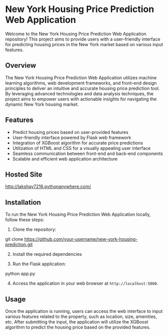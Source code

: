 # New York Housing Price Prediction Web Application

Welcome to the New York Housing Price Prediction Web Application repository! This project aims to provide users with a user-friendly interface for predicting housing prices in the New York market based on various input features.

## Overview

The New York Housing Price Prediction Web Application utilizes machine learning algorithms, web development frameworks, and front-end design principles to deliver an intuitive and accurate housing price prediction tool. By leveraging advanced technologies and data analysis techniques, the project aims to empower users with actionable insights for navigating the dynamic New York housing market.

## Features

- Predict housing prices based on user-provided features
- User-friendly interface powered by Flask web framework
- Integration of XGBoost algorithm for accurate price predictions
- Utilization of HTML and CSS for a visually appealing user interface
- Seamless communication between front-end and back-end components
- Scalable and efficient web application architecture

## Hosted Site
http://lakshay7216.pythonanywhere.com/

## Installation

To run the New York Housing Price Prediction Web Application locally, follow these steps:

1. Clone the repository:

  git clone https://github.com/your-username/new-york-housing-prediction.git

2. Install the required dependencies


3. Run the Flask application:

python app.py


4. Access the application in your web browser at `http://localhost:5000`.

## Usage

Once the application is running, users can access the web interface to input various features related to the property, such as location, size, amenities, etc. After submitting the input, the application will utilize the XGBoost algorithm to predict the housing price based on the provided features.

